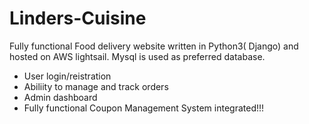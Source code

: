 # Linders-Cuisine

Fully functional Food delivery website written in Python3( Django) and hosted on AWS lightsail. Mysql is used as preferred database.
- User login/reistration
- Abiliity to manage and track orders 
- Admin dashboard
- Fully functional Coupon Management System integrated!!!
